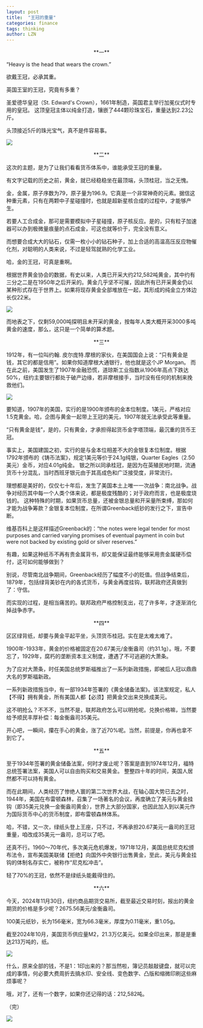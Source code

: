 ```yaml
---
layout: post
title:  "王冠的重量"
categories: finance 
tags: thinking
author: LZN
---
```


<center>**一**</center>

“Heavy is the head that wears the crown.”

欲戴王冠，必承其重。

英国王室的王冠，究竟有多重？

圣爱德华皇冠（St. Edward's Crown），1661年制造，英国君主举行加冕仪式时专用的皇冠。 这顶皇冠主体以纯金打造，镶嵌了444颗珍珠宝石，重量达到2.23公斤。

头顶接近5斤的珠光宝气，真不是件容易事。

![](https://i.imgur.com/q6q4UK7.jpeg)

<center>**二**</center>

这次的主题，是为了让我们看看货币体系中，谁能承受王冠的重量。

有文字记载的历史之前，黄金，就已经稳稳坐在最顶端，头顶桂冠，当之无愧。

金，金属，原子序数为79，原子量为196.9。它真是一个非常神奇的元素。据信这种重元素，只有在两颗中子星碰撞时，也就是超新星核合成的过程中，才能够产生。

若要人工合成金，那可是需要模拟中子星碰撞，原子核反应。是的，只有粒子加速器可以办到极微量痕量的点石成金，可这也就等价于，完全没有意义。

而想要合成大大的钻石，仅需一枚小小的钻石种子，加上合适的高温高压反应物催化剂，对聪明的人类来说，不过是轻驾就熟的化学工业。

哈，金的王冠，可真是重啊。

根据世界黄金协会的数据，有史以来，人类已开采大约212,582吨黄金，其中约有三分之二是在1950年之后开采的。黄金几乎坚不可摧，因此所有已开采黄金仍以某种形式存在于世界上。如果将现存黄金全部堆放在一起，其形成的纯金立方体边长仅22米。

![](https://i.imgur.com/Zpcasgi.png)

而地表之下，仅剩59,000吨探明且未开采的黄金，按每年人类大概开采3000多吨黄金的速度，那么，这只是一个简单的算术题。

<center>**三**</center>

1912年，有一位叫约翰. 皮尔庞特.摩根的家伙，在美国国会上说：“只有黄金是钱，其它的都是信用”。如果你知道摩根大通银行，他也就是这个JP Morgan。
而在此之前，美国发生了1907年金融恐慌，道琼斯工业指数从1906年高点下跌达50%，纽约主要银行都处于破产边缘，若非摩根接手，当时没有任何的机制来挽救他们。

![](https://i.imgur.com/MBWct9t.png)

要知道，1907年的美国，实行的是1900年颁布的金本位制度。1美元，严格对应1.5克黄金。哈，企图与黄金一起带上王冠的美元，1907年就无法承受此等重量。

“只有黄金是钱”，是的，只有黄金，才承担得起货币金字塔顶端，最沉重的货币王冠。

事实上，美国建国之初，实行的是与金本位相差不大的金银复本位制度。根据1792年颁布的《铸币法案》，规定1美元等价于24.1g纯银，Quarter Eagles（2.50美元）金币，对应4.01g纯金。
银之所以同承桂冠，是因为在英殖民地时期，流通货币十分混乱，当时西班牙银元由于其高成色和广泛接受度，非常流行。

理想都是美好的，仅仅七十年后，发生了美国本土上唯一一次战争：南北战争。战争对经历其中每一个人类个体来说，都是极度残酷的；对于政府而言，也是极度烧钱的。
这种特殊的时期，如果货币总量，还被金银总量和开采量所束缚，那如何才能为战争筹款？金银复本位制度，在所谓Greenback纸钞的发行之下，宣告中断。

维基百科上是这样描述Greenback的：“the notes were legal tender for most purposes and carried varying promises of eventual payment in coin but were not backed by existing gold or silver reserves.”

有趣，如果这种纸币不再有贵金属背书，却又能保证最终能够采用贵金属硬币偿付，这可如何能够做到？

别说，尽管南北战争期间，Greenback经历了幅度不小的贬值。但战争结束后，1879年，包括绿背美钞在内的各式货币，与黄金再度挂钩，联邦政府还真做到了：守信。

而实现的过程，是相当痛苦的。联邦政府严格控制支出，花了许多年，才逐渐消化掉战争赤字。

<center>**四**</center>

区区绿背纸，却要与黄金平起平坐，头顶货币桂冠。实在是太难太难了。

1900年-1933年，黄金的价格被固定在20.67美元/金衡盎司（约31.1g）。哦，不要忘了，1929年，腐朽的垄断资本主义制度，遭遇了不可逃避的大萧条。

为了应对大萧条，时任美国总统罗斯福推出了一系列新政措施，即被后人冠以鼎鼎大名的罗斯福新政。

一系列新政措施当中，有一部1934年签署的《黄金储备法案》。该法案规定，私人【不得】拥有黄金，所有美国人都【必须】把黄金交出来兑换成美元。

这不明抢么？不不不，当然不是，联邦政府怎么可以明抢呢。兑换价格嘛，当然要给予顺民丰厚补偿：每金衡盎司35美元。

开心吧，一瞬间，攥在手心的黄金，涨了近70%呢。当然，前提是，你再也拿不到它了。

<center>**五**</center>

至于1934年签署的黄金储备法案，何时才废止呢？答案是直到1974年12月，福特总统签署法案，美国人可以自由购买和交易黄金。
整整四十年的时间，美国人居然都不可以持有黄金。

而在此期间，人类经历了惨绝人寰的第二次世界大战，在轴心国大势已去之时，1944年，美国在布雷顿森林，召集了一场著名的会议，再度确立了美元与黄金挂钩（即35美元兑换一金衡盎司黄金），世界上大部分国家，也因此加入到以美元作为国际货币中心的货币制度，即布雷顿森林体系。

哈，不错，又一次，绿纸头登上王座，只不过，不再承担20.67美元一盎司的王冠重量，咱改成35美元一盎司，总可以了吧。

还真不行。1960～70年代，多次美元危机爆发，1971年12月，美国总统尼克松颁布法令，宣布美国美联储【拒绝】向国外中央银行出售黄金，至此，美元与黄金挂钩的体制名存实亡，被称作“尼克松冲击”。

轻了70%的王冠，依然不是绿纸头能戴得住的。

<center>**六**</center>

今天，2024年11月30日，纽约商品期货交易所，截至最近交易时刻，报出的黄金期货的价格是多少呢？2675.56美元/金衡盎司。

100美元纸钞，长为156毫米，宽为66.3毫米，厚度为0.11毫米，重1.05g。

截至2024年10月，美国货币供应量M2，21.3万亿美元。如果全印出来，那是是重达213万吨的，纸。

![](https://i.imgur.com/abq1Qym.png)

什么，原来全部的钱，不是1：1印出来的？那当然啦，簿记员敲敲键盘，就可以完成的事情，何必要大费周折去搞水印、安全线、变色数字、凸版和缩微印刷这些麻烦事呢？

哦，对了，还有一个数字，如果你还记得的话：212,582吨。

（完）

![](https://i.imgur.com/9I4oSvs.jpeg)